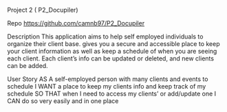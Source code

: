 Project 2 ( P2_Docupiler)

Repo
https://github.com/camnb97/P2_Docupiler

Description
This application aims to help self employed individuals to organize their client base. <insert name> gives you a secure and accessible place to keep your client information as well as keep a schedule of when you are seeing each client. Each client’s info can be updated or deleted, and new clients can be added. 

User Story
AS A self-employed person with many clients and events to schedule
I WANT a place to keep my clients info and keep track of my schedule 
SO THAT when I need to access my clients’ or add/update one 
I CAN do so very easily and in one place


